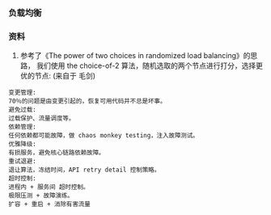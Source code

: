 ### 负载均衡

### 资料
1. 参考了《The power of two choices in randomized load balancing》的思路，
我们使用 the choice-of-2 算法，随机选取的两个节点进行打分，选择更优的节点:
(来自于 毛剑)

```
变更管理:
70％的问题是由变更引起的，恢复可用代码并不总是坏事。
避免过载:
过载保护、流量调度等。
依赖管理:
任何依赖都可能故障，做 chaos monkey testing，注入故障测试。
优雅降级:
有损服务，避免核心链路依赖故障。
重试退避:
退让算法，冻结时间，API retry detail 控制策略。
超时控制:
进程内 + 服务间 超时控制。
极限压测 + 故障演练。
扩容 + 重启 + 消除有害流量
```
